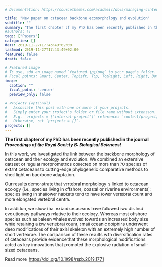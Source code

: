 ```yaml
---
# Documentation: https://sourcethemes.com/academic/docs/managing-content/

title: "New paper on cetacean backbone ecomorphology and evolution"
subtitle: ""
summary: "The first chapter of my PhD has been recently published in the journal *Proceedings of the Royal Society B: Biological Sciences*!"
#authors: []
tags: ["Papers"]
categories: []
date: 2019-11-27T17:43:49+02:00
lastmod: 2019-11-27T17:43:49+02:00
featured: false
draft: false

# Featured image
# To use, add an image named `featured.jpg/png` to your page's folder.
# Focal points: Smart, Center, TopLeft, Top, TopRight, Left, Right, BottomLeft, Bottom, BottomRight.
image:
  caption: ""
  focal_point: "center"
  preview_only: false

# Projects (optional).
#   Associate this post with one or more of your projects.
#   Simply enter your project's folder or file name without extension.
#   E.g. `projects = ["internal-project"]` references `content/project/deep-learning/index.md`.
#   Otherwise, set `projects = []`.
projects: []
---
```


**The first chapter of my PhD has been recently published in the journal *Proceedings of the Royal Society B: Biological Sciences*!** 

In this work, we investigated the link between the backbone morphology of cetacean and their ecology and evolution. We combined an extensive dataset of regular morphometrics collected on more than 70 species of extant cetaceans to cutting-edge phylogenetic comparative methods to shed light on backbone adaptation.

Our results demonstrate that vertebral morphology is linked to cetacean ecology (i.e., species living in offshore, coastal or riverine environments): species living in shallower habitats tend to have lower vertebral count and more elongated vertebral centra.

In addition, we show that extant cetaceans have followed two distinct evolutionary pathways relative to their ecology. Whereas most offshore species such as baleen whales evolved towards an increased body size while retaining a low vertebral count, small oceanic dolphins underwent deep modifications of their axial skeleton with an extremely high number of short vertebrae. The comparison of these results with diversification rates of cetaceans provide evidence that these morphological modifications acted as key innovations that promoted the explosive radiation of small-sized cetaceans.



Read more: https://doi.org/10.1098/rspb.2019.1771

